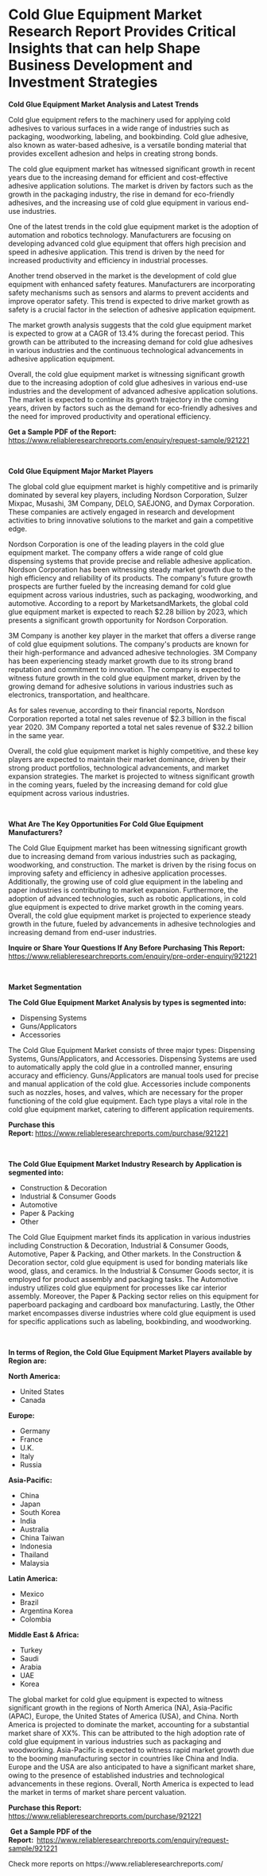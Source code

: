 <p><h1>Cold Glue Equipment Market Research Report Provides Critical Insights that can help Shape Business Development and Investment Strategies</h1></p><p><strong>Cold Glue Equipment Market Analysis and Latest Trends</strong></p>
<p><p>Cold glue equipment refers to the machinery used for applying cold adhesives to various surfaces in a wide range of industries such as packaging, woodworking, labeling, and bookbinding. Cold glue adhesive, also known as water-based adhesive, is a versatile bonding material that provides excellent adhesion and helps in creating strong bonds.</p><p>The cold glue equipment market has witnessed significant growth in recent years due to the increasing demand for efficient and cost-effective adhesive application solutions. The market is driven by factors such as the growth in the packaging industry, the rise in demand for eco-friendly adhesives, and the increasing use of cold glue equipment in various end-use industries.</p><p>One of the latest trends in the cold glue equipment market is the adoption of automation and robotics technology. Manufacturers are focusing on developing advanced cold glue equipment that offers high precision and speed in adhesive application. This trend is driven by the need for increased productivity and efficiency in industrial processes.</p><p>Another trend observed in the market is the development of cold glue equipment with enhanced safety features. Manufacturers are incorporating safety mechanisms such as sensors and alarms to prevent accidents and improve operator safety. This trend is expected to drive market growth as safety is a crucial factor in the selection of adhesive application equipment.</p><p>The market growth analysis suggests that the cold glue equipment market is expected to grow at a CAGR of 13.4% during the forecast period. This growth can be attributed to the increasing demand for cold glue adhesives in various industries and the continuous technological advancements in adhesive application equipment.</p><p>Overall, the cold glue equipment market is witnessing significant growth due to the increasing adoption of cold glue adhesives in various end-use industries and the development of advanced adhesive application solutions. The market is expected to continue its growth trajectory in the coming years, driven by factors such as the demand for eco-friendly adhesives and the need for improved productivity and operational efficiency.</p></p>
<p><strong>Get a Sample PDF of the Report:&nbsp;</strong> <a href="https://www.reliableresearchreports.com/enquiry/request-sample/921221">https://www.reliableresearchreports.com/enquiry/request-sample/921221</a></p>
<p>&nbsp;</p>
<p><strong>Cold Glue Equipment Major Market Players</strong></p>
<p><p>The global cold glue equipment market is highly competitive and is primarily dominated by several key players, including Nordson Corporation, Sulzer Mixpac, Musashi, 3M Company, DELO, SAEJONG, and Dymax Corporation. These companies are actively engaged in research and development activities to bring innovative solutions to the market and gain a competitive edge.</p><p>Nordson Corporation is one of the leading players in the cold glue equipment market. The company offers a wide range of cold glue dispensing systems that provide precise and reliable adhesive application. Nordson Corporation has been witnessing steady market growth due to the high efficiency and reliability of its products. The company's future growth prospects are further fueled by the increasing demand for cold glue equipment across various industries, such as packaging, woodworking, and automotive. According to a report by MarketsandMarkets, the global cold glue equipment market is expected to reach $2.28 billion by 2023, which presents a significant growth opportunity for Nordson Corporation.</p><p>3M Company is another key player in the market that offers a diverse range of cold glue equipment solutions. The company's products are known for their high-performance and advanced adhesive technologies. 3M Company has been experiencing steady market growth due to its strong brand reputation and commitment to innovation. The company is expected to witness future growth in the cold glue equipment market, driven by the growing demand for adhesive solutions in various industries such as electronics, transportation, and healthcare.</p><p>As for sales revenue, according to their financial reports, Nordson Corporation reported a total net sales revenue of $2.3 billion in the fiscal year 2020. 3M Company reported a total net sales revenue of $32.2 billion in the same year.</p><p>Overall, the cold glue equipment market is highly competitive, and these key players are expected to maintain their market dominance, driven by their strong product portfolios, technological advancements, and market expansion strategies. The market is projected to witness significant growth in the coming years, fueled by the increasing demand for cold glue equipment across various industries.</p></p>
<p>&nbsp;</p>
<p><strong>What Are The Key Opportunities For Cold Glue Equipment Manufacturers?</strong></p>
<p><p>The Cold Glue Equipment market has been witnessing significant growth due to increasing demand from various industries such as packaging, woodworking, and construction. The market is driven by the rising focus on improving safety and efficiency in adhesive application processes. Additionally, the growing use of cold glue equipment in the labeling and paper industries is contributing to market expansion. Furthermore, the adoption of advanced technologies, such as robotic applications, in cold glue equipment is expected to drive market growth in the coming years. Overall, the cold glue equipment market is projected to experience steady growth in the future, fueled by advancements in adhesive technologies and increasing demand from end-user industries.</p></p>
<p><strong>Inquire or Share Your Questions If Any Before Purchasing This Report:</strong> <a href="https://www.reliableresearchreports.com/enquiry/pre-order-enquiry/921221">https://www.reliableresearchreports.com/enquiry/pre-order-enquiry/921221</a></p>
<p>&nbsp;</p>
<p><strong>Market Segmentation</strong></p>
<p><strong>The Cold Glue Equipment Market Analysis by types is segmented into:</strong></p>
<p><ul><li>Dispensing Systems</li><li>Guns/Applicators</li><li>Accessories</li></ul></p>
<p><p>The Cold Glue Equipment Market consists of three major types: Dispensing Systems, Guns/Applicators, and Accessories. Dispensing Systems are used to automatically apply the cold glue in a controlled manner, ensuring accuracy and efficiency. Guns/Applicators are manual tools used for precise and manual application of the cold glue. Accessories include components such as nozzles, hoses, and valves, which are necessary for the proper functioning of the cold glue equipment. Each type plays a vital role in the cold glue equipment market, catering to different application requirements.</p></p>
<p><strong>Purchase this Report:&nbsp;</strong><a href="https://www.reliableresearchreports.com/purchase/921221">https://www.reliableresearchreports.com/purchase/921221</a></p>
<p>&nbsp;</p>
<p><strong>The Cold Glue Equipment Market Industry Research by Application is segmented into:</strong></p>
<p><ul><li>Construction & Decoration</li><li>Industrial & Consumer Goods</li><li>Automotive</li><li>Paper & Packing</li><li>Other</li></ul></p>
<p><p>The Cold Glue Equipment market finds its application in various industries including Construction & Decoration, Industrial & Consumer Goods, Automotive, Paper & Packing, and Other markets. In the Construction & Decoration sector, cold glue equipment is used for bonding materials like wood, glass, and ceramics. In the Industrial & Consumer Goods sector, it is employed for product assembly and packaging tasks. The Automotive industry utilizes cold glue equipment for processes like car interior assembly. Moreover, the Paper & Packing sector relies on this equipment for paperboard packaging and cardboard box manufacturing. Lastly, the Other market encompasses diverse industries where cold glue equipment is used for specific applications such as labeling, bookbinding, and woodworking.</p></p>
<p>&nbsp;</p>
<p><strong>In terms of Region, the Cold Glue Equipment Market Players available by Region are:</strong></p>
<p>
    <p> <strong> North America: </strong>
        <ul>
            <li>United States</li>
            <li>Canada</li>
        </ul>
        </p> 
    <p> <strong> Europe: </strong>
        <ul>
            <li>Germany</li>
            <li>France</li>
            <li>U.K.</li>
            <li>Italy</li>
            <li>Russia</li>
        </ul>
        </p> 
    <p> <strong> Asia-Pacific: </strong>
        <ul>
            <li>China</li>
            <li>Japan</li>
            <li>South Korea</li>
            <li>India</li>
            <li>Australia</li>
            <li>China Taiwan</li>
            <li>Indonesia</li>
            <li>Thailand</li>
            <li>Malaysia</li>
        </ul>
        </p> 
    <p> <strong> Latin America: </strong>
        <ul>
            <li>Mexico</li>
            <li>Brazil</li>
            <li>Argentina Korea</li>
            <li>Colombia</li>
        </ul>
        </p> 
    <p> <strong> Middle East & Africa: </strong>
        <ul>
            <li>Turkey</li>
            <li>Saudi</li>
            <li>Arabia</li>
            <li>UAE</li>
            <li>Korea</li>
        </ul>
    </p>
    </p>
<p><p>The global market for cold glue equipment is expected to witness significant growth in the regions of North America (NA), Asia-Pacific (APAC), Europe, the United States of America (USA), and China. North America is projected to dominate the market, accounting for a substantial market share of XX%. This can be attributed to the high adoption rate of cold glue equipment in various industries such as packaging and woodworking. Asia-Pacific is expected to witness rapid market growth due to the booming manufacturing sector in countries like China and India. Europe and the USA are also anticipated to have a significant market share, owing to the presence of established industries and technological advancements in these regions. Overall, North America is expected to lead the market in terms of market share percent valuation.</p></p>
<p><strong>Purchase this Report: </strong><a href="https://www.reliableresearchreports.com/purchase/921221">https://www.reliableresearchreports.com/purchase/921221</a></p>
<p>&nbsp;<strong>Get a Sample PDF of the Report:&nbsp;&nbsp;</strong><a href="https://www.reliableresearchreports.com/enquiry/request-sample/921221">https://www.reliableresearchreports.com/enquiry/request-sample/921221</a></p>
<p><strong></strong></p>
<p>Check more reports on https://www.reliableresearchreports.com/</p>